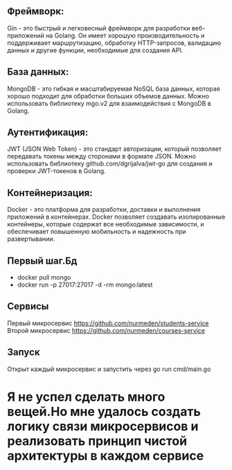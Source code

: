 ## Фреймворк: 
Gin - это быстрый и легковесный фреймворк для разработки веб-приложений на Golang. Он имеет хорошую производительность и поддерживает маршрутизацию, обработку HTTP-запросов, валидацию данных и другие функции, необходимые для создания API.

## База данных: 
MongoDB - это гибкая и масштабируемая NoSQL база данных, которая хорошо подходит для обработки больших объемов данных. Можно использовать библиотеку mgo.v2 для взаимодействия с MongoDB в Golang.

## Аутентификация: 
JWT (JSON Web Token) - это стандарт авторизации, который позволяет передавать токены между сторонами в формате JSON. Можно использовать библиотеку github.com/dgrijalva/jwt-go для создания и проверки JWT-токенов в Golang.

## Контейнеризация: 
Docker - это платформа для разработки, доставки и выполнения приложений в контейнерах. Docker позволяет создавать изолированные контейнеры, которые содержат все необходимые зависимости, и обеспечивает повышенную мобильность и надежность при развертывании.

## Первый шаг.Бд
- docker pull mongo
- docker run -p 27017:27017 -d -rm mongo:latest

## Сервисы 
Первый микросервис https://github.com/nurmeden/students-service
Второй микросервис https://github.com/nurmeden/courses-service

## Запуск
Открыт каждый микросервис и запустить через go run cmd/main.go

# Я не успел сделать много вещей.Но мне удалось создать логику связи микросервисов и реализовать принцип чистой архитектуры в каждом сервисе
